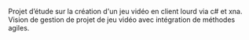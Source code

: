 Projet d’étude sur la création d'un jeu vidéo en client lourd via c# et xna. Vision de gestion de projet de jeu vidéo avec intégration de méthodes agiles.